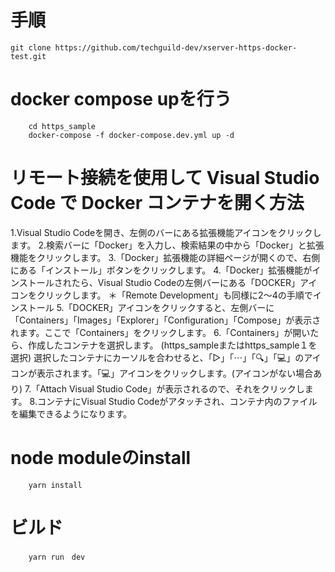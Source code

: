 # 手順

```shell
git clone https://github.com/techguild-dev/xserver-https-docker-test.git
```

# docker compose upを行う
    
```shell
    cd https_sample
    docker-compose -f docker-compose.dev.yml up -d
```
# リモート接続を使用して Visual Studio Code で Docker コンテナを開く方法

1.Visual Studio Codeを開き、左側のバーにある拡張機能アイコンをクリックします。
2.検索バーに「Docker」を入力し、検索結果の中から「Docker」と拡張機能をクリックします。
3.「Docker」拡張機能の詳細ページが開くので、右側にある「インストール」ボタンをクリックします。
4.「Docker」拡張機能がインストールされたら、Visual Studio Codeの左側バーにある「DOCKER」アイコンをクリックします。
＊「Remote Development」も同様に2〜4の手順でインストール
5.「DOCKER」アイコンをクリックすると、左側バーに「Containers」「Images」「Explorer」「Configuration」「Compose」が表示されます。ここで「Containers」をクリックします。
6.「Containers」が開いたら、作成したコンテナを選択します。
(https_sampleまたはhttps_sample１を選択)
選択したコンテナにカーソルを合わせると、「▷」「⋯」「🔍」「💻」のアイコンが表示されます。「💻」アイコンをクリックします。(アイコンがない場合あり)
7.「Attach Visual Studio Code」が表示されるので、それをクリックします。
8.コンテナにVisual Studio Codeがアタッチされ、コンテナ内のファイルを編集できるようになります。

# node moduleのinstall
    
```shell
    yarn install
```

# ビルド
```shell
    yarn run　dev
```
